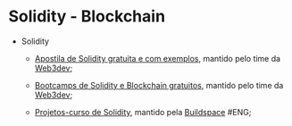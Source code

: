 # Solidity - Blockchain

- Solidity 
    - [Apostila de Solidity gratuita e com exemplos](https://solidity.web3dev.com.br/), mantido pelo time da [Web3dev](https://www.web3dev.com.br/);

    - [Bootcamps de Solidity e Blockchain gratuitos](https://bootcamp.web3dev.com.br/courses), mantido pelo time da [Web3dev](https://www.web3dev.com.br/);

    - [Projetos-curso de Solidity](https://buildspace.so/solidity), mantido pela [Buildspace](https://buildspace.so/) #ENG;
    